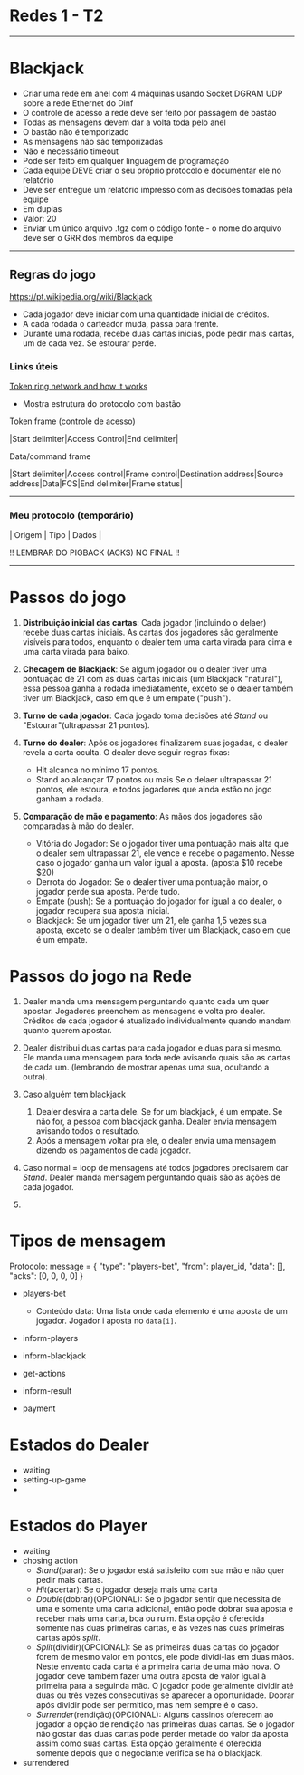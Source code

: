 # Redes 1 - T2
---

# Blackjack

* Criar uma rede em anel com 4 máquinas usando Socket DGRAM UDP sobre a rede Ethernet do Dinf
* O controle de acesso a rede deve ser feito por passagem de bastão
* Todas as mensagens devem dar a volta toda pelo anel
* O bastão não é temporizado
* As mensagens não são temporizadas
* Não é necessário timeout
* Pode ser feito em qualquer linguagem de programação
* Cada equipe DEVE criar o seu próprio protocolo e documentar ele no relatório
* Deve ser entregue um relatório impresso com as decisões tomadas pela equipe 
* Em duplas
* Valor: 20
* Enviar um único arquivo .tgz com o código fonte - o nome do arquivo deve ser o GRR dos membros da equipe

---
## Regras do jogo
https://pt.wikipedia.org/wiki/Blackjack

* Cada jogador deve iniciar com uma quantidade inicial de créditos.
* A cada rodada o carteador muda, passa para frente.
* Durante uma rodada, recebe duas cartas inicias, pode pedir mais cartas, um de cada vez. Se estourar perde.

### Links úteis

[Token ring network and how it works](https://www.youtube.com/watch?v=p72R2uGglnU)
- Mostra estrutura do protocolo com bastão

Token frame (controle de acesso)

|Start delimiter|Access Control|End delimiter|

Data/command frame

|Start delimiter|Access control|Frame control|Destination address|Source address|Data|FCS|End delimiter|Frame status|

---
### Meu protocolo (temporário)

| Origem | Tipo | Dados |

!! LEMBRAR DO PIGBACK (ACKS) NO FINAL !!

---

# Passos do jogo

1. **Distribuição inicial das cartas**: Cada jogador (incluindo o delaer) recebe duas cartas iniciais. As cartas dos jogadores são geralmente visíveis para todos, enquanto o dealer tem uma carta virada para cima e uma carta virada para baixo.

2. **Checagem de Blackjack**: Se algum jogador ou o dealer tiver uma pontuação de 21 com as duas cartas iniciais (um Blackjack "natural"), essa pessoa ganha a rodada imediatamente, exceto se o dealer também tiver um Blackjack, caso em que é um empate ("push").

3. **Turno de cada jogador**: Cada jogado toma decisões até *Stand* ou "Estourar"(ultrapassar 21 pontos).

4. **Turno do dealer**: Após os jogadores finalizarem suas jogadas, o dealer revela a carta oculta. O dealer deve seguir regras fixas:
    - Hit alcanca no mínimo 17 pontos.
    - Stand ao alcançar 17 pontos ou mais
Se o delaer ultrapassar 21 pontos, ele estoura, e todos jogadores que ainda estão no jogo ganham a rodada.

5. **Comparação de mão e pagamento**: As mãos dos jogadores são comparadas à mão do dealer.
    - Vitória do Jogador: Se o jogador tiver uma pontuação mais alta que o dealer sem ultrapassar 21, ele vence e recebe o pagamento. Nesse caso o jogador ganha um valor igual a aposta. (aposta $10 recebe $20)
    - Derrota do Jogador: Se o dealer tiver uma pontuação maior, o jogador perde sua aposta. Perde tudo.
    - Empate (push): Se a pontuação do jogador for igual a do dealer, o jogador recupera sua aposta inicial.
    - Blackjack: Se um jogador tiver um 21, ele ganha 1,5 vezes sua aposta, exceto se o dealer também tiver um Blackjack, caso em que é um empate. 

# Passos do jogo na Rede

1. Dealer manda uma mensagem perguntando quanto cada um quer apostar. Jogadores preenchem as mensagens e volta pro dealer. Créditos de cada jogador é atualizado individualmente quando mandam quanto querem apostar. 

1. Dealer distribui duas cartas para cada jogador e duas para si mesmo. Ele manda uma mensagem para toda rede avisando quais são as cartas de cada um. (lembrando de mostrar apenas uma sua, ocultando a outra).

2. Caso alguém tem blackjack
    1. Dealer desvira a carta dele. Se for um blackjack, é um empate. Se não for, a pessoa com blackjack ganha. Dealer envia mensagem avisando todos o resultado. 
    2. Após a mensagem voltar pra ele, o dealer envia uma mensagem dizendo os pagamentos de cada jogador.

2. Caso normal = loop de mensagens até todos jogadores precisarem dar *Stand*.
Dealer manda mensagem perguntando quais são as ações de cada jogador.


3. 

# Tipos de mensagem

Protocolo:
    message = {
        "type": "players-bet",
        "from": player_id,
        "data": [],
        "acks": [0, 0, 0, 0]
    }

- players-bet
    * Conteúdo data: Uma lista onde cada elemento é uma aposta de um jogador. Jogador i aposta no `data[i]`.

- inform-players
- inform-blackjack
- get-actions
- inform-result
- payment

# Estados do Dealer

- waiting
- setting-up-game
- 

# Estados do Player

- waiting
- chosing action
    - *Stand*(parar): Se o jogador está satisfeito com sua mão e não quer pedir mais cartas.
    - *Hit*(acertar): Se o jogador deseja mais uma carta
    - *Double*(dobrar)(OPCIONAL): Se o jogador sentir que necessita de uma e somente uma carta adicional, então pode dobrar sua aposta e receber mais uma carta, boa ou ruim. Esta opção é oferecida somente nas duas primeiras cartas, e às vezes nas duas primeiras cartas após *split*.
    - *Split*(dividir)(OPCIONAL): Se as primeiras duas cartas do jogador forem de mesmo valor em pontos, ele pode dividi-las em duas mãos. Neste envento cada carta é a primeira carta de uma mão nova. O jogador deve também fazer uma outra aposta de valor igual à primeira para a seguinda mão. O jogador pode geralmente dividir até duas ou três vezes consecutivas se aparecer a oportunidade. Dobrar após dividir pode ser permitido, mas nem sempre é o caso.
    - *Surrender*(rendição)(OPCIONAL): Alguns cassinos oferecem ao jogador a opção de rendição nas primeiras duas cartas. Se o jogador não gostar das duas cartas pode perder metade do valor da aposta assim como suas cartas. Esta opção geralmente é oferecida somente depois que o negociante verifica se há o blackjack.
- surrendered

